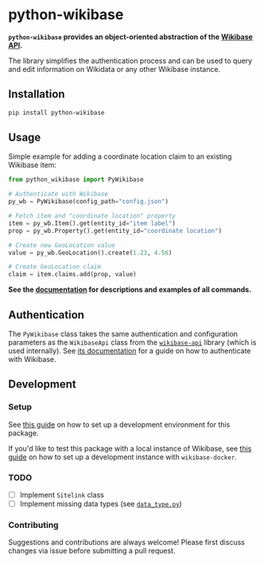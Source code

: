 # python-wikibase

**`python-wikibase` provides an object-oriented abstraction of the [Wikibase API](https://www.wikidata.org/w/api.php?action=help).**

The library simplifies the authentication process and can be used to query and edit information on Wikidata or any other Wikibase instance.

## Installation

```sh
pip install python-wikibase
```

## Usage

Simple example for adding a coordinate location claim to an existing Wikibase item:

```py
from python_wikibase import PyWikibase

# Authenticate with Wikibase
py_wb = PyWikibase(config_path="config.json")

# Fetch item and "coordinate location" property
item = py_wb.Item().get(entity_id="item label")
prop = py_wb.Property().get(entity_id="coordinate location")

# Create new GeoLocation value
value = py_wb.GeoLocation().create(1.23, 4.56)

# Create GeoLocation claim
claim = item.claims.add(prop, value)
```

**See the [documentation](./docs/usage.md) for descriptions and examples of all commands.**

## Authentication

The `PyWikibase` class takes the same authentication and configuration parameters as the `WikibaseApi` class from the [`wikibase-api`](https://github.com/samuelmeuli/wikibase-api) library (which is used internally). See [its documentation](https://wikibase-api.readthedocs.io/en/latest/getting_started/installation_and_usage.html#edits) for a guide on how to authenticate with Wikibase.

## Development

### Setup

See [this guide](https://wikibase-api.readthedocs.io/en/latest/development/development.html) on how to set up a development environment for this package.

If you'd like to test this package with a local instance of Wikibase, see [this guide](https://wikibase-api.readthedocs.io/en/latest/guides/local_wikibase_instance.html) on how to set up a development instance with `wikibase-docker`.

### TODO

- [ ] Implement `Sitelink` class
- [ ] Implement missing data types (see [`data_type.py`](./python_wikibase/data_types/data_type.py))

### Contributing

Suggestions and contributions are always welcome! Please first discuss changes via issue before submitting a pull request.

